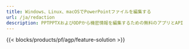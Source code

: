 ```yaml
---
title: Windows、Linux、macOSでPowerPointファイルを編集する
url: /ja/redaction
description: PPTPPTXおよびODPから機密情報を編集するための無料のアプリとAPI
---
```


{{< blocks/products/pf/agp/feature-solution >}} 

